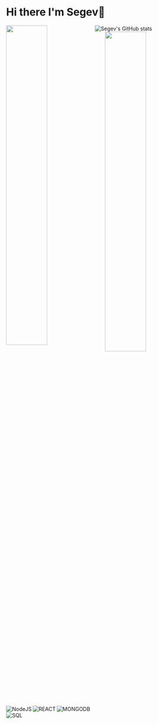 # Hi there I'm Segev👋

<img align="left" width="47%" src="https://github-readme-stats.vercel.app/api?username=SKLC1&amp;show_icons=true&amp;title_color=fff&amp;icon_color=79ff97&amp;text_color=9f9f9f&amp;bg_color=151515" style="max-width: 100%;e" />
<img src="https://camo.githubusercontent.com/e7c29a95a1a41235de85523c5bce85eff442b9eaeb1e126eefd41ddb5a0a3785/68747470733a2f2f6769746875622d726561646d652d73746174732e76657263656c2e6170702f6170692f3f757365726e616d653d616e7572616768617a72612673686f775f69636f6e733d74727565267469746c655f636f6c6f723d6666662669636f6e5f636f6c6f723d37396666393726746578745f636f6c6f723d3966396639662662675f636f6c6f723d313531353135" alt="Segev's GitHub stats" data-canonical-src="https://github-readme-stats.vercel.app/api/?username=SKLC1&amp;show_icons=true&amp;title_color=fff&amp;icon_color=79ff97&amp;text_color=9f9f9f&amp;bg_color=151515" style="max-width: 100%;">
<img align="right" width="47%" src="https://github-readme-stats.vercel.app/api/top-langs/?username=SKLC1&amp;show_icons=true&amp;title_color=fff&amp;icon_color=79ff97&amp;text_color=9f9f9f&amp;bg_color=151515" style="max-width: 100%;" /> 

<img alt="NodeJS" src="https://img.shields.io/badge/node.js-%234853D.svg"  align="left">
<img alt="REACT" src="https://img.shields.io/badge/react-%23007ACC.svg" align="left"/>
<img alt="MONGODB" src="https://img.shields.io/badge/mongodb-%23323330.svg" align="left"/>
<img alt="SQL" src="https://img.shields.io/badge/postgresql-%23E34F26.svg" align="left"/>
